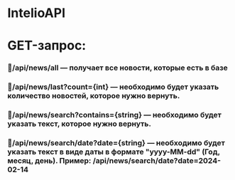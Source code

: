 # IntelioAPI

# GET-запрос:
### 🔹/api/news/all — получает все новости, которые есть в базе
### 🔹/api/news/last?count={int} — необходимо будет указать количество новостей, которое нужно вернуть.
### 🔹/api/news/search?contains={string} — необходимо будет указать текст, которое нужно вернуть.
### 🔹/api/news/search/date?date={string} — необходимо будет указать текст в виде даты в формате "yyyy-MM-dd" (Год, месяц, день). Пример: /api/news/search/date?date=2024-02-14
